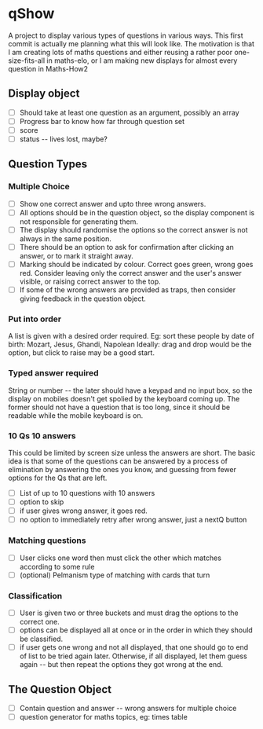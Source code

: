 # qShow
A project to display various types of questions in various ways. This first commit is actually me planning what this will look like. The motivation is that I am creating lots of maths questions and either reusing a rather poor one-size-fits-all in maths-elo, or I am making new displays for almost every question in Maths-How2

## Display  object
- [ ] Should take at least one question as an argument, possibly an array
- [ ] Progress bar to know how far through question set
- [ ] score
- [ ] status -- lives lost, maybe?

## Question Types

### Multiple Choice
- [ ] Show one correct answer and upto three wrong answers. 
- [ ] All options should be in the question object, so the display component is not responsible for generating them. 
- [ ] The display should randomise the options so the correct answer is not always in the same position. 
- [ ] There should be an option to ask for confirmation after clicking an answer, or to mark it straight away.
- [ ] Marking should be indicated by colour. Correct goes green, wrong goes red. Consider leaving only the correct answer and the user's answer visible, or raising correct answer to the top.
- [ ] If some of the wrong answers are provided as traps, then consider giving feedback in the question object.

### Put into order
A list is given with a desired order required. Eg: sort these people by date of birth: Mozart, Jesus, Ghandi, Napolean
Ideally: drag and drop would be the option, but click to raise may be a good start.

### Typed answer required
String or number -- the later should have a keypad and no input box, so the display on mobiles doesn't get spolied by the keyboard coming up.
The former should not have a question that is too long, since it should be readable while the mobile keyboard is on.

### 10 Qs 10 answers
This could be limited by screen size unless the answers are short. The basic idea is that some of the questions can be answered by a process of elimination by answering the ones you know, and guessing from fewer options for the Qs that are left.
- [ ] List of up to 10 questions with 10 answers
- [ ] option to skip 
- [ ] if user gives wrong answer, it goes red. 
- [ ] no option to immediately retry after wrong answer, just a nextQ button

### Matching questions
- [ ] User clicks one word then must click the other which matches according to some rule
- [ ] (optional) Pelmanism type of matching with cards that turn

### Classification
- [ ] User is given two or three buckets and must drag the options to the correct one. 
- [ ] options can be displayed all at once or in the order in which they should be classified.
- [ ] if user gets one wrong and not all displayed, that one should go to end of list to be tried again later. Otherwise, if all displayed, let them guess again -- but then repeat the options they got wrong at the end.

## The Question Object
- [ ] Contain question and answer -- wrong answers for multiple choice
- [ ] question generator for maths topics, eg: times table
